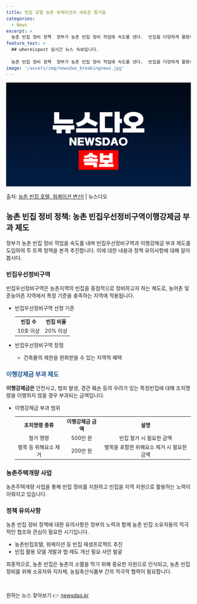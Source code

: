 ```yaml
---
title: 빈집 호텔 농촌 워케이션의 새로운 즐거움
categories:
  - News
excerpt: >
  농촌 빈집 정비 정책  정부가 농촌 빈집 정비 작업에 속도를 낸다.  빈집을 다양하게 활용하도록 빈집은행과 …
feature_text: >
  ## whereispost 실시간 뉴스 속보입니다.

  농촌 빈집 정비 정책  정부가 농촌 빈집 정비 작업에 속도를 낸다.  빈집을 다양하게 활용하도록 빈집은행과 …
image: '/assets/img/newsdao_breakingnews.jpg'
---
```


![뉴스다오 속보](/assets/img/newsdao_breakingnews.jpg)

<p>출처: <a href="https://newsdao.kr/4555" rel="dofollow">농촌 빈집 호텔, 워케이션 변신!</a> | 뉴스다오</p>

<h2 data-ke-size="size26">농촌 빈집 정비 정책: 농촌 빈집우선정비구역이행강제금 부과 제도</h2>
<p data-ke-size="size16">정부가 농촌 빈집 정비 작업을 속도를 내며 빈집우선정비구역과 이행강제금 부과 제도를 도입하여 투 트랙 정책을 본격 추진합니다. 이에 대한 내용과 정책 유의사항에 대해 알아봅시다.</p>

<h3 data-ke-size="size24"><b>빈집우선정비구역</b></h3>
<p data-ke-size="size16">빈집우선정비구역은 농촌지역의 빈집을 중점적으로 정비하고자 하는 제도로, 농어촌 및 준농어촌 지역에서 특정 기준을 충족하는 지역에 적용됩니다.</p>
<ul>
  <li>빈집우선정비구역 선정 기준</li>
  <table>
    <tr>
      <td style="text-align: center; height: 17px;"><b>빈집 수</b></td>
      <td style="text-align: center; height: 17px;"><b>빈집 비율</b></td>
    </tr>
    <tr>
      <td style="text-align: center; height: 17px;">10호 이상</td>
      <td style="text-align: center; height: 17px;">20% 이상</td>
    </tr>
  </table>
  <li>빈집우선정비구역 장점</li>
  <ul>
    <li>건축물의 제한을 완화받을 수 있는 지역적 혜택</li>
  </ul>
</ul>

<h3 data-ke-size="size24"><span style="color: #1a5490;"><b>이행강제금 부과 제도</b></span></h3>
<p data-ke-size="size16"><b>이행강제금은</b> 안전사고, 범죄 발생, 경관 훼손 등의 우려가 있는 특정빈집에 대해 조치명령을 이행하지 않을 경우 부과되는 금액입니다.</p>
<ul>
  <li>이행강제금 부과 범위</li>
  <table>
    <tr>
      <td style="text-align: center; height: 17px;"><b>조치명령 종류</b></td>
      <td style="text-align: center; height: 17px;"><b>이행강제금 금액</b></td>
      <td style="text-align: center; height: 17px;"><b>설명</b></td>
    </tr>
    <tr>
      <td style="text-align: center; height: 17px;">철거 명령</td>
      <td style="text-align: center; height: 17px;">500만 원</td>
      <td style="text-align: center; height: 17px;">빈집 철거 시 필요한 금액</td>
    </tr>
    <tr>
      <td style="text-align: center; height: 17px;">벌목 등 위해요소 제거</td>
      <td style="text-align: center; height: 17px;">200만 원</td>
      <td style="text-align: center; height: 17px;">벌목을 포함한 위해요소 제거 시 필요한 금액</td>
    </tr>
  </table>
</ul>

<h3 data-ke-size="size24"><b>농촌주택개량 사업</b></h3>
<p data-ke-size="size16">농촌주택개량 사업을 통해 빈집 정비를 지원하고 빈집을 지역 자원으로 활용하는 노력이 이뤄지고 있습니다.</p>

<h3 data-ke-size="size24"><b>정책 유의사항</b></h3>
<p data-ke-size="size16">농촌 빈집 정비 정책에 대한 유의사항은 정부의 노력과 함께 농촌 빈집 소유자들의 적극적인 협조와 관심이 필요한 시기입니다.</p>
<ul>
  <li>농촌빈집호텔, 워케이션 등 빈집 재생프로젝트 추진</li>
  <li>빈집 활용 모델 개발과 법·제도 개선 필요 사안 발굴</li>
</ul>

<p data-ke-size="size16">최종적으로, 농촌 빈집은 농촌의 소멸을 막기 위해 중요한 자원으로 인식되고, 농촌 빈집 정비를 위해 소유자와 지자체, 농림축산식품부 간의 적극적 협력이 필요합니다.</p>
<p data-ke-size="size16">&nbsp;</p> 

원하는 뉴스 찾아보기 👉 <a href="https://newsdao.kr" rel="dofollow">newsdao.kr</a>


